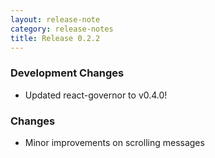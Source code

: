 ```yaml
---
layout: release-note
category: release-notes
title: Release 0.2.2
---
```


### Development Changes

- Updated react-governor to v0.4.0!

### Changes

- Minor improvements on scrolling messages